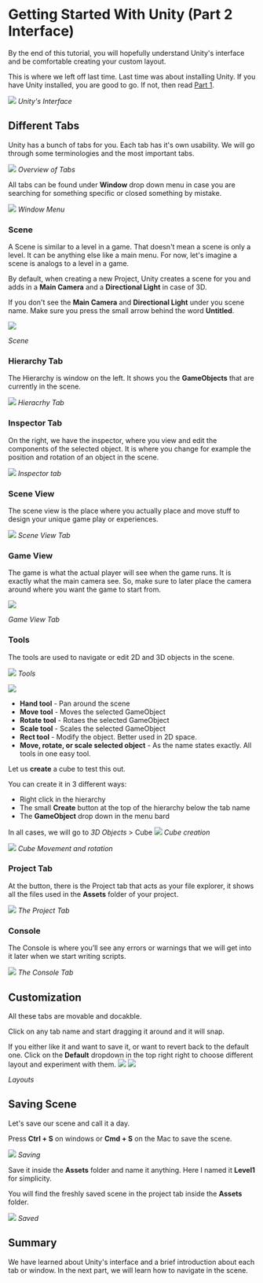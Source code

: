 ﻿# Getting Started With Unity (Part 2 Interface)

By the end of this tutorial, you will hopefully understand Unity's interface and be comfortable creating your custom layout.

This is where we left off last time. Last time was about installing Unity. If you have Unity installed, you are good to go. If not, then read [Part 1](https://boostlog.io/@mohammedalsayedomar/getting-started-with-unity-part-1-installation-5a99e4f98575ad004e55bccf).

![](https://imgur.com/aXw31pv.jpg)
*Unity's Interface*


## Different Tabs
Unity has a bunch of tabs for you. Each tab has it's own usability. We will go through some terminologies and the most important tabs.

![](https://imgur.com/EtgtWi9.png)
*Overview of Tabs*

All tabs can be found under **Window** drop down menu in case you are searching for something specific or closed something by mistake.

![](https://imgur.com/rA1yQmc.png)
*Window Menu*

### Scene
A Scene is similar to a level in a game. That doesn't mean a scene is only a level. It can be anything else like a main menu. For now, let's imagine a scene is analogs to a level in a game.

By default, when creating a new Project, Unity creates a scene for you and adds in a **Main Camera** and a **Directional Light** in case of 3D.

If you don't see the **Main Camera** and **Directional Light** under you scene name. Make sure you press the small arrow behind the word **Untitled**.

![](https://imgur.com/T9CvmjM.png)

*Scene*

### Hierarchy Tab
The Hierarchy is window on the left. It shows you the **GameObjects** that are currently in the scene.

![](https://imgur.com/LEO8nuy.png)
*Hieracrhy Tab*

### Inspector Tab
On the right, we have the inspector, where you view and edit the components of the selected object. It is where you change for example the position and rotation of an object in the scene.

![](https://imgur.com/Yb1Puip.png)
*Inspector tab*

### Scene View
The scene view is the place where you actually place and move stuff to design your unique game play or experiences.

![](https://imgur.com/rIXPAt7.png)
*Scene View Tab*

### Game View
The game is what the actual player will see when the game runs. It is exactly what the main camera see. So, make sure to later place the camera around where you want the game to start from.

![](https://imgur.com/5NE0l0X.png)

*Game View Tab*
### Tools
The tools are used to navigate or edit 2D and 3D objects in the scene.

![](https://imgur.com/Ojsw9Li.png)
*Tools*

![](https://imgur.com/VkRw8LY.png)


* **Hand tool** - Pan around the scene
* **Move tool** - Moves the selected GameObject
* **Rotate tool** - Rotaes the selected GameObject
* **Scale tool** - Scales the selected GameObject
* **Rect tool** - Modify the object. Better used in 2D space.
* **Move, rotate, or scale selected object** - As the name states exactly. All tools in one easy tool.

Let us **create** a cube to test this out.

You can create it in 3 different ways:
* Right click in the hierarchy
* The small **Create** button at the top of the hierarchy below the tab name
* The **GameObject** drop down in the menu bard

In all cases, we will go to *3D Objects* > Cube
![](https://imgur.com/a7mfrbs.gif)
*Cube creation*

![](https://imgur.com/3RuBnc0.gif)
*Cube Movement and rotation*

### Project Tab
At the button, there is the Project tab that acts as your file explorer, it shows all the files used in the **Assets** folder of your project.

![](https://imgur.com/MhJg6Vs.png)
*The Project Tab*

### Console
The Console is where you’ll see any errors or warnings that we will get into it later when we start writing scripts.

![](https://imgur.com/W1ht6MF.png)
*The Console Tab*

## Customization
All these tabs are movable and docakble.

Click on any tab name and start dragging it around and it will snap.

If you either like it and want to save it, or want to revert back to the default one. Click on the **Default** dropdown in the top right right to choose different layout and experiment with them.
![](https://imgur.com/I7s5kTN.png)
![](https://imgur.com/GQaMtlR.png)

*Layouts*

## Saving Scene
Let's save our scene and call it a day.

Press **Ctrl + S** on windows or **Cmd + S** on the Mac to save the scene.

![](https://imgur.com/u1w1kwB.png)
*Saving*

Save it inside the **Assets** folder and name it anything. Here I named it **Level1** for simplicity.

You will find the freshly saved scene in the project tab inside the **Assets** folder.

![](https://imgur.com/gcxhg2c.png)
*Saved*

## Summary
We have learned about Unity's interface and a brief introduction about each tab or window. In the next part, we will learn how to navigate in the scene.


